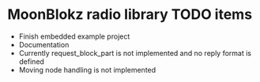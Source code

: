 # MoonBlokz radio library TODO items

- Finish embedded example project
- Documentation
- Currently request_block_part is not implemented and no reply format is defined
- Moving node handling is not implemented
